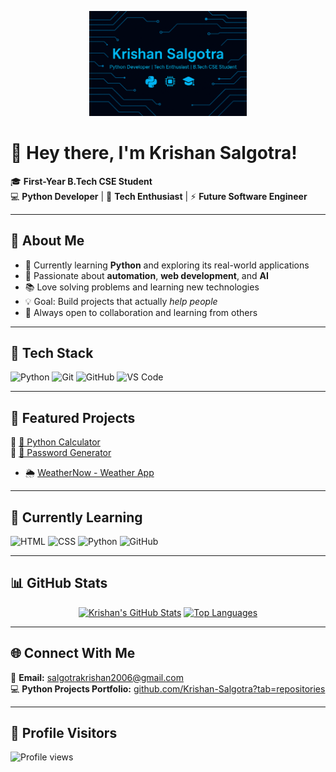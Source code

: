 <p align="center">
  <img src="banner.png" alt="Krishan Salgotra Banner" width="50%">
</p>

# 👋 Hey there, I'm Krishan Salgotra!

🎓 **First-Year B.Tech CSE Student**  
💻 **Python Developer** | 🚀 **Tech Enthusiast** | ⚡ **Future Software Engineer**

---

## 🧠 About Me
- 🐍 Currently learning **Python** and exploring its real-world applications  
- 🧩 Passionate about **automation**, **web development**, and **AI**  
- 📚 Love solving problems and learning new technologies  
- 💡 Goal: Build projects that actually *help people*  
- 🎯 Always open to collaboration and learning from others  

---

## 🧰 Tech Stack
![Python](https://img.shields.io/badge/Python-3670A0?style=for-the-badge&logo=python&logoColor=ffdd54)
![Git](https://img.shields.io/badge/Git-F05032?style=for-the-badge&logo=git&logoColor=white)
![GitHub](https://img.shields.io/badge/GitHub-181717?style=for-the-badge&logo=github)
![VS Code](https://img.shields.io/badge/VS_Code-0078D4?style=for-the-badge&logo=visualstudiocode&logoColor=white)

---

## 🧩 Featured Projects
🔹 [🧮 Python Calculator](https://github.com/Krishan-Salgotra/python-calculator)  
🔹 [🔐 Password Generator](https://github.com/Krishan-Salgotra/password_generator)
- 🌦️ [WeatherNow - Weather App](https://github.com/Krishan-Salgotra/WeatherNow)


---

## 🚀 Currently Learning
![HTML](https://img.shields.io/badge/HTML-E34F26?style=for-the-badge&logo=html5&logoColor=white)
![CSS](https://img.shields.io/badge/CSS-1572B6?style=for-the-badge&logo=css3&logoColor=white)
![Python](https://img.shields.io/badge/Python-3776AB?style=for-the-badge&logo=python&logoColor=white)
![GitHub](https://img.shields.io/badge/GitHub-181717?style=for-the-badge&logo=github)

---

## 📊 GitHub Stats

<div align="center">

[![Krishan's GitHub Stats](https://github-readme-stats.vercel.app/api?username=Krishan-Salgotra&show_icons=true&theme=tokyonight&hide_border=true)](https://github.com/krishan-salgotra)
[![Top Languages](https://github-readme-stats.vercel.app/api/top-langs/?username=Krishan-Salgotra&layout=compact&theme=tokyonight&hide_border=true)](https://github.com/krishan-salgotra)

</div>

---

## 🌐 Connect With Me

📧 **Email:** [salgotrakrishan2006@gmail.com](mailto:salgotrakrishan2006@gmail.com)  
💻 **Python Projects Portfolio:** [github.com/Krishan-Salgotra?tab=repositories](https://github.com/Krishan-Salgotra?tab=repositories)

---

## 👀 Profile Visitors
![Profile views](https://komarev.com/ghpvc/?username=Krishan-Salgotra&color=blueviolet&style=for-the-badge)
